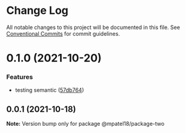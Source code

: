 # Change Log

All notable changes to this project will be documented in this file.
See [Conventional Commits](https://conventionalcommits.org) for commit guidelines.

# 0.1.0 (2021-10-20)


### Features

* testing semantic ([57db764](https://github.com/mpatel18/lerna-basic/commit/57db76496cc6da07cd61aa444b898c46acef7624))


## 0.0.1 (2021-10-18)

**Note:** Version bump only for package @mpatel18/package-two
